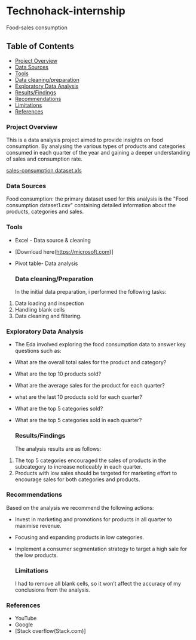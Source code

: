# Technohack-internship
Food-sales consumption

## Table of Contents
- [Project Overview](#project-overview)
- [Data Sources](#data-sources)
- [Tools](tools)
- [Data cleaning/preparation](#data-cleaning/-preparation)
- [Exploratory Data Analysis](#exploratory-data-analysis)
- [Results/Findings](results/-findings)
- [Recommendations](recomendations)
- [Limitations](limitations)
- [References](references)


###  Project Overview
This is a data analysis project aimed to provide insights on food consumption. By analysing the various types of products and categories consumed in each quarter of the year and gaining a deeper understanding of sales and consumption rate.

[sales-consumption dataset.xls](https://github.com/Omawumi22Debra/Technohack-internship/files/14295693/sales-consumption.dataset.xls)


### Data Sources
Food consumption: the primary dataset used for this analysis is the "Food consumption dataset1.csv" containing detailed information about the products, categories and sales.

### Tools
- Excel - Data source & cleaning
- [Download here(https://microsoft.com)]
- Pivot table- Data analysis

  ### Data cleaning/Preparation
  In the initial data preparation, i performed the following tasks:
1. Data loading and inspection
2. Handling blank cells
3. Data cleaning and filtering.

### Exploratory Data Analysis
- The Eda involved exploring the food consumption data to answer key questions such as:
- What are the overall total sales for the product and category?
- What are the top 10 products sold?
- What are the average sales for the product for each quarter?
- what are the last 10 products sold for each quarter?
- What are the top 5 categories sold?
- What are the top 5 categories sold in each quarter?

  ### Results/Findings
  The analysis results are as follows:
1. The top 5 categories encouraged the sales of products in the subcategory to increase noticeably in each quarter.
2. Products with low sales should be targeted for marketing effort to encourage sales for both categories and products.

 ###  Recommendations
  Based on the analysis we recommend the following actions:
- Invest in marketing and promotions for products in all quarter to maximise revenue.
- Focusing and expanding products in low categories.
- Implement a consumer segmentation strategy to target a high sale for the low products.

  ### Limitations
  I had to remove all blank cells, so it won’t affect the accuracy of my conclusions from the analysis.

### References
- YouTube
- Google 
- [Stack overflow(Stack.com)]
